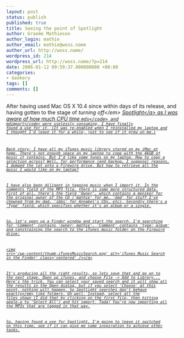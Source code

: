 ```yaml
---
layout: post
status: publish
published: true
title: Seeing the point of Spotlight
author: Graeme Mathieson
author_login: mathie
author_email: mathie@woss.name
author_url: http://woss.name/
wordpress_id: 214
wordpress_url: http://woss.name/?p=214
date: 2006-01-12 09:59:37.000000000 +00:00
categories:
- Geekery
tags: []
comments: []
---
```

After having used Mac OS X 10.4 since within days of its release, and having gotten to the stage of <em>turning off<&#47;em> <a href="http:&#47;&#47;www.apple.com&#47;macosx&#47;features&#47;spotlight&#47;">Spotlight<&#47;a> as I was aware of how much CPU time <code>mds<&#47;code> and <code>mdimport<&#47;code> were uselessly consuming, I have finally found a use for it.  (It was re-enabled when I reinstalled my laptop and I thought I'd leave it for a while, just to see if it grew on me.)

Back story:  I have all my iTunes music library stored on my iMac at home.  There's not enough space on my laptop to cope with the 46GB of music it contains.  But I'd like some tunes on my laptop.  How to copy a selection across?  Well, for performance (and backup, I suppose) reasons, I dumped the lot onto a Firewire drive.  But how to retrieve all the music I would like on my laptop?

I have also been diligent in tagging music when I import it.  In the comments field of the MP3 file, there is some more structured data.  First of all, there's the field 'Owner', which contains a moniker for the original owner of the CD ('mathie' for me, 'dad' for stuff I've chowned from my dad, 'ibbs' for Annabel's CDs, etc).  Secondly there's a 'Type' field, which specifies whether it's an album or a single.

So, let's open up a Finder window and start the search.  I'm searching for 'Comment' contains 'owner: mathie', 'Comment' contains 'type: album' and constraining the search to the iTunes music folder on the Firewire drive:

<a href="http:&#47;&#47;woss.name&#47;wp-content&#47;iTunesMusicSearch.png"><img src='&#47;wp-content&#47;thumb-iTunesMusicSearch.png' alt='iTunes Music Search in the Finder' class='centered' &#47;><&#47;a>

It's producing all the right results, so lets save that and go on to the next stage.  Open up iTunes, and choose File -> Add to Library...  Here's the trick.  You can select your saved search and it will show all the results in the Open dialog, but if you select 'Choose' at this point, nothing will happen.  So Spotlight searches don't behave <em>exactly<&#47;em> like folders.  Oh well.  Instead, select all the files shown (I did that by clicking on the first file, then hitting apple-a to 'Select All') and hit import.  Tada!  You're now importing all the MP3s that are tagged in that way.

So, having found a use for Spotlight, I'm going to leave it switched on this time, see if it can give me some inspiration to achieve other tasks.
